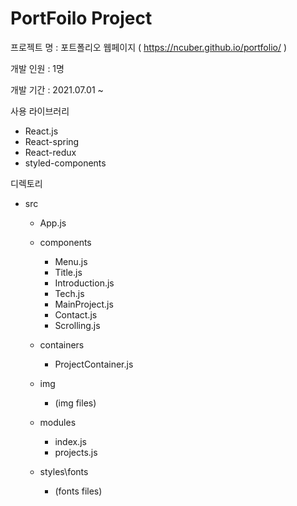 # PortFoilo Project

프로젝트 명 : 포트폴리오 웹페이지 ( https://ncuber.github.io/portfolio/ ) 

개발 인원 : 1명

개발 기간 : 2021.07.01 ~ 

사용 라이브러리
- React.js
- React-spring
- React-redux
- styled-components


디렉토리 
- src
  - App.js
    
  - components
    - Menu.js
    - Title.js
    - Introduction.js
    - Tech.js
    - MainProject.js
    - Contact.js
    - Scrolling.js

  - containers
    - ProjectContainer.js

  - img
    - (img files)

  - modules
    - index.js
    - projects.js

  - styles\fonts
    - (fonts files)
